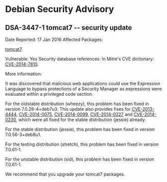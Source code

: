 
Debian Security Advisory
========================


DSA-3447-1 tomcat7 -- security update
-------------------------------------



Date Reported:
17 Jan 2016
Affected Packages:

[tomcat7](https://packages.debian.org/src:tomcat7)

Vulnerable:
Yes
Security database references:
In Mitre's CVE dictionary: [CVE-2014-7810](https://security-tracker.debian.org/tracker/CVE-2014-7810).  

More information:

It was discovered that malicious web applications could use the
Expression Language to bypass protections of a Security Manager as
expressions were evaluated within a privileged code section.


For the oldstable distribution (wheezy), this problem has been fixed
in version 7.0.28-4+deb7u3. This update also provides fixes for
[CVE-2013-4444](https://security-tracker.debian.org/tracker/CVE-2013-4444), [CVE-2014-0075](https://security-tracker.debian.org/tracker/CVE-2014-0075), [CVE-2014-0099](https://security-tracker.debian.org/tracker/CVE-2014-0099), [CVE-2014-0227](https://security-tracker.debian.org/tracker/CVE-2014-0227) and
[CVE-2014-0230](https://security-tracker.debian.org/tracker/CVE-2014-0230), which were all fixed for the stable distribution (jessie)
already.


For the stable distribution (jessie), this problem has been fixed in
version 7.0.56-3+deb8u1.


For the testing distribution (stretch), this problem has been fixed
in version 7.0.61-1.


For the unstable distribution (sid), this problem has been fixed in
version 7.0.61-1.


We recommend that you upgrade your tomcat7 packages.





